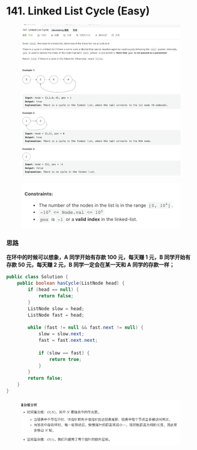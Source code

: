 # 141. Linked List Cycle (Easy)

<figure><img src="../../../.gitbook/assets/image (75).png" alt=""><figcaption></figcaption></figure>

<figure><img src="../../../.gitbook/assets/image (125).png" alt=""><figcaption></figcaption></figure>

### 思路

**在环中的时候可以想象，A 同学开始有存款 100 元，每天赚 1 元，B 同学开始有存款 50 元，每天赚 2 元，B 同学一定会在某一天和 A 同学的存款一样；**

```java
public class Solution {
    public boolean hasCycle(ListNode head) {
        if (head == null) {
            return false;
        }
        ListNode slow = head;
        ListNode fast = head;
        
        while (fast != null && fast.next != null) {
            slow = slow.next;
            fast = fast.next.next;
            
            if (slow == fast) {
                return true;
            }
        }
        return false;
    }
}
```

<figure><img src="../../../.gitbook/assets/image (90).png" alt=""><figcaption></figcaption></figure>
